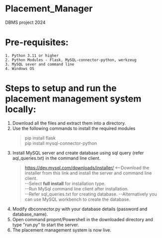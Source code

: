 # Placement_Manager
 DBMS project 2024

# Pre-requisites:
	1. Python 3.11 or higher
    2. Python Modules - Flask, MySQL-connector-python, werkzeug
	3. MySQL sever and command line
 	4. Windows OS

# Steps to setup and run the placement management system locally:

 1. Download all the files and extract them into a directory.
 2. Use the following commands to install the required modules
    >pip install flask <br>pip install mysql-connector-python
4. Install MySQL server and create database using sql query (refer aql_queries.txt) in the command line client.
   >https://dev.mysql.com/downloads/installer/ <--Download the installer from this link and install the server and command line client.<br>
   >--Select <b>full install</b> for installation type. <br> 
   >--Run MySql command line client after installation.<br>
   >--Refer sql_queries.txt for creating database.
   >--Alternatively you can use MySQL workbench to create the database.
5. Modify dbconnector.py with your database details (password and database_name).
6. Open command propmt/Powershell in the downloaded directory and type "run.py" to start the server.
7. The placement management system is now live.
